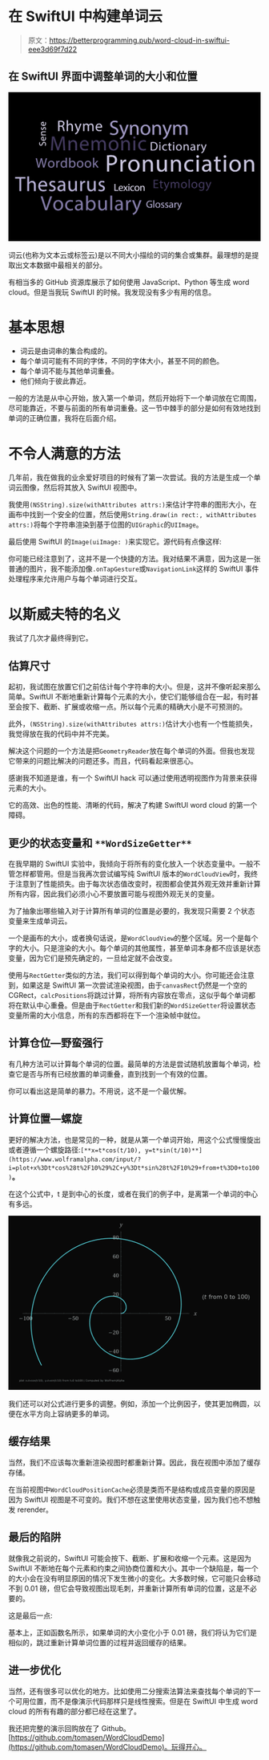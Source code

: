 # 在 SwiftUI 中构建单词云

> 原文：<https://betterprogramming.pub/word-cloud-in-swiftui-eee3d69f7d22>

## 在 SwiftUI 界面中调整单词的大小和位置

![](img/bac6c8c3de4aeb8240e91cee1740f640.png)

词云(也称为文本云或标签云)是以不同大小描绘的词的集合或集群。最理想的是提取出文本数据中最相关的部分。

有相当多的 GitHub 资源库展示了如何使用 JavaScript、Python 等生成 word cloud。但是当我玩 SwiftUI 的时候。我发现没有多少有用的信息。

# 基本思想

*   词云是由词串的集合构成的。
*   每个单词可能有不同的字体，不同的字体大小，甚至不同的颜色。
*   每个单词不能与其他单词重叠。
*   他们倾向于彼此靠近。

一般的方法是从中心开始，放入第一个单词，然后开始将下一个单词放在它周围，尽可能靠近，不要与前面的所有单词重叠。这一节中棘手的部分是如何有效地找到单词的正确位置，我将在后面介绍。

# 不令人满意的方法

几年前，我在做我的业余爱好项目的时候有了第一次尝试。我的方法是生成一个单词云图像，然后将其放入 SwiftUI 视图中。

我使用`(NSString).size(withAttributes attrs:)`来估计字符串的图形大小，在画布中找到一个安全的位置，然后使用`String.draw(in rect:, withAttributes attrs:)`将每个字符串渲染到基于位图的`UIGraphic`的`UIImage`。

最后使用 SwiftUI 的`Image(uiImage: )`来实现它。源代码有点像这样:

你可能已经注意到了，这并不是一个快捷的方法。我对结果不满意，因为这是一张普通的图片，我不能添加像`.onTapGesture`或`NavigationLink`这样的 SwiftUI 事件处理程序来允许用户与每个单词进行交互。

# 以斯威夫特的名义

我试了几次才最终得到它。

## **估算尺寸**

起初，我试图在放置它们之前估计每个字符串的大小。但是，这并不像听起来那么简单。SwiftUI 不断地重新计算每个元素的大小，使它们能够组合在一起，有时甚至会按下、截断、扩展或收缩一点。所以每个元素的精确大小是不可预测的。

此外，`(NSString).size(withAttributes attrs:)`估计大小也有一个性能损失，我觉得放在我的代码中并不完美。

解决这个问题的一个方法是把`GeometryReader`放在每个单词的外面。但我也发现它带来的问题比解决的问题还多。而且，代码看起来很恶心。

感谢我不知道是谁，有一个 SwiftUI hack 可以通过使用透明视图作为背景来获得元素的大小。

它的高效、出色的性能、清晰的代码，解决了构建 SwiftUI word cloud 的第一个障碍。

## **更少的状态变量和** `**WordSizeGetter**`

在我早期的 SwiftUI 实验中，我倾向于将所有的变化放入一个状态变量中。一般不管怎样都管用。但是当我再次尝试编写纯 SwiftUI 版本的`WordCloudView`时，我终于注意到了性能损失。由于每次状态值改变时，视图都会使其外观无效并重新计算所有内容，因此我们必须小心不要放置可能与视图外观无关的变量。

为了抽象出哪些输入对于计算所有单词的位置是必要的，我发现只需要 2 个状态变量来生成单词云。

一个是画布的大小，或者换句话说，是`WordCloudView`的整个区域。另一个是每个字的大小。只是渲染的大小。每个单词的其他属性，甚至单词本身都不应该是状态变量，因为它们是预先确定的，一旦给定就不会改变。

使用与`RectGetter`类似的方法，我们可以得到每个单词的大小。你可能还会注意到，如果这是 SwiftUI 第一次尝试渲染视图，由于`canvasRect`仍然是一个空的 CGRect，`calcPositions`将跳过计算，将所有内容放在零点，这似乎每个单词都将在默认中心重叠。但是由于`RectGetter`和我们新的`WordSizeGetter`将设置状态变量所需的大小信息，所有的东西都将在下一个渲染帧中就位。

## **计算仓位—野蛮强行**

有几种方法可以计算每个单词的位置。最简单的方法是尝试随机放置每个单词，检查它是否与所有已经放置的单词重叠，直到找到一个有效的位置。

你可以看出这是简单的暴力。不用说，这不是一个最优解。

## **计算位置—螺旋**

更好的解决方法，也是常见的一种，就是从第一个单词开始，用这个公式慢慢旋出或者遵循一个螺旋路径:`[**x=t*cos(t/10), y=t*sin(t/10)**](https://www.wolframalpha.com/input/?i=plot+x%3Dt*cos%28t%2F10%29%2C+y%3Dt*sin%28t%2F10%29+from+t%3D0+to100)`**。**

在这个公式中，t 是到中心的长度，或者在我们的例子中，是离第一个单词的中心有多远。

![](img/e4cb9c853bc2fe2ef5b657bb3eedaa10.png)

我们还可以对公式进行更多的调整。例如，添加一个比例因子，使其更加椭圆，以便在水平方向上容纳更多的单词。

## **缓存结果**

当然，我们不应该每次重新渲染视图时都重新计算。因此，我在视图中添加了缓存存储。

在当前视图中`WordCloudPositionCache`必须是类而不是结构或成员变量的原因是因为 SwiftUI 视图是不可变的。我们不想在这里使用状态变量，因为我们也不想触发 rerender。

## **最后的陷阱**

就像我之前说的，SwiftUI 可能会按下、截断、扩展和收缩一个元素。这是因为 SwiftUI 不断地在每个元素和约束之间协商位置和大小。其中一个缺陷是，每一个的大小会在没有明显原因的情况下发生微小的变化。大多数时候，它可能只会移动不到 0.01 磅，但它会导致视图出现毛刺，并重新计算所有单词的位置，这是不必要的。

这是最后一点:

基本上，正如函数名所示，如果单词的大小变化小于 0.01 磅，我们将认为它们是相似的，跳过重新计算单词位置的过程并返回缓存的结果。

## **进一步优化**

当然，还有很多可以优化的地方。比如使用二分搜索法算法来查找每个单词的下一个可用位置，而不是像演示代码那样只是线性搜索。但是在 SwiftUI 中生成 word cloud 的所有有趣的部分都已经在这里了。

我还把完整的演示回购放在了 Github。[https://github.com/tomasen/WordCloudDemo](https://github.com/tomasen/WordCloudDemo)。玩得开心。